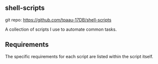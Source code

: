 ## shell-scripts
git repo: https://github.com/tpaau-17DB/shell-scripts

A collection of scripts I use to automate common tasks.

## Requirements
The specific requirements for each script are listed within the script itself.
